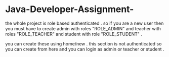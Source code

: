 # Java-Developer-Assignment-

the whole project is role based authenticated . so if you are a new user then you must have to create admin with roles "ROLE_ADMIN" and teacher with roles "ROLE_TEACHER" and student with role "ROLE_STUDENT" . 

you can create these using   home/new  . this section is not authenticated so you can create from here and you can login as admin or teacher or student .
